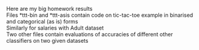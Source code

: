 Here are my big homework results\
Files *ttt-bin and *ttt-asis contain code on tic-tac-toe example in binarised and categorical (as is) forms\
Similarly for salaries with Adult dataset\
Two other files contain evaluations of accuracies of different other classifiers on two given datasets
